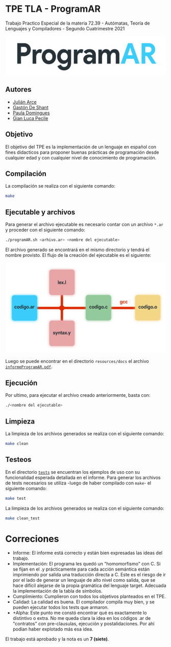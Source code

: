 # TPE TLA - Program**AR**
Trabajo Practico Especial de la materia 72.39 - Autómatas, Teoría de Lenguajes y Compiladores - Segundo Cuatrimestre 2021

![Logo_pill](resources/images/ProgramAR%20Logo%20Pill.png)

## Autores

- [Julián Arce](https://github.com/juarce)
- [Gastón De Shant](https://github.com/GastonDeS)
- [Paula Domingues](https://github.com/pdomins)
- [Gian Luca Pecile](https://github.com/glpecile)

## Objetivo

El objetivo del TPE es la implementación de un lenguaje en español con fines didacticos
para proponer buenas prácticas de programación desde cualquier edad y con cualquier nivel de
conocimiento de programación.

## Compilación

La compilación se realiza con el siguiente comando:

```bash
make
```

## Ejecutable y archivos

Para generar el archivo ejecutable es necesario contar con un archivo `*.ar` y proceder con el siguiente comando:

```bash
./programAR.sh <arhivo.ar> <nombre del ejecutable>
```

El archivo generado se encontrará en el mismo directorio y tendrá el
nombre provisto. El flujo de la creación del ejecutable es el siguiente:

![flow_diagram](resources/images/ProgramAR%20Flow%20Diagram.png)

Luego se puede encontrar en el directorio `resources/docs`
el archivo [`informeProgramAR.pdf`](/resources/docs/informeProgramAR.pdf).

## Ejecución

Por ultimo, para ejecutar el archivo creado anteriormente, basta con:

```bash
./<nombre del ejecutable>
```

## Limpieza

La limpieza de los archivos generados se realiza con el siguiente comando:

```bash
make clean
```

## Testeos

En el directorio [`tests`](/tests) se encuentran los ejemplos de uso con su funcionalidad esperada detallada en el informe. 
Para generar los archivos de tests necesarios se utiliza -luego de haber compilado con ```make```- el siguiente comando:

```bash
make test
```
La limpieza de los archivos generados se realiza con el siguiente comando:

```bash
make clean_test
```

# Correciones

* Informe: El informe está correcto y están bien expresadas las ideas del trabajo.
* Implementación: El programa les quedó un "homomorfismo" con C.  Si se fijan en el .y prácticamente para cada acción semántica están imprimiendo por salida una traducción directa a C.  Este es el riesgo de ir por el lado de generar un lenguaje de alto nivel como salida, que se hace difícil alejarse de la propia gramática del lenguaje target.  Adecuada la implementación de la tabla de símbolos.
* Cumplimiento:  Cumplieron con todos los objetivos planteados en el TPE.
* Calidad:  La calidad es buena.  El compilador compila muy bien, y se pueden ejecutar todos los tests que armaron.
* +Alpha:  Este punto me constó encontrar qué es exactamente lo distintivo o extra.  No me queda clara la idea en los códigos .ar de "contratos" con pre-clausulas, ejecución y postalidaciones.  Por ahí podían haber explotado más esa idea.

El trabajo está aprobado y la nota es un **7 (siete)**.
